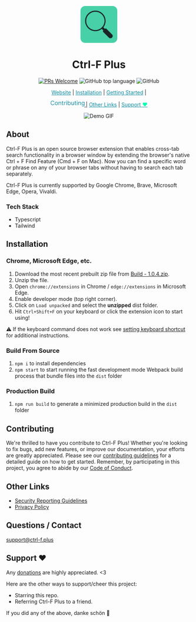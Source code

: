 <div align="center">
  <a href="https://ctrl-f.plus" target="_blank" rel="noreferrer noopener"><img src="static/icons/FINAL ICON.png" width="100px" alt="Ctrl-F Plus' Logo" /></a>

  <h1>Ctrl-F Plus</h1>

<!-- # Ctrl-F Plus -->

[![PRs Welcome](https://img.shields.io/badge/PRs-welcome-%2348D0A8?style=for-the-badge)](https://makeapullrequest.com)
![GitHub top language](https://img.shields.io/github/languages/top/ctrl-f-plus/ctrl-f-plus-chrome-extension?color=%2348D0A8&style=for-the-badge)
![GitHub](https://img.shields.io/github/license/ctrl-f-plus/ctrl-f-plus-chrome-extension?color=%2348D0A8&style=for-the-badge)

</div>

<div align="center">

<a href="https://ctrl-f.plus/" style="color: #128da1;" target="_blank" rel="noreferrer noopener">Website</a> |
<a href="#installation" style="color: #128da1;">Installation</a> |
<a href="#getting-started" style="color: #128da1;">Getting Started</a> |
<!-- <a href="#contributing" style="color: #128da1;">Contributing</a> | -->
<a rel="noreferrer noopener" href="https://chrome.google.com/webstore/detail/dark-reader/eimadpbcbfnmbkopoojfekhnkhdbieeh/">
  <img alt="Chrome Web Store" src="./assets//Ctrl-F Plus - Assets/Contributing.png"/>
</a> |
<a href="#other-links" style="color: #128da1;">Other Links</a> |
<a href="#support" style="color: #128da1;">Support <span style="color: #05fdb4;">❤</span></a>



</div>

<!-- <div align="center">
  <p>Find words and phrases across **ALL** your open tabs! 🔍</p>
</div> -->

<p align="center">
  <img src="assets/ctrl-f-resized-gif.gif" alt="Demo GIF">
</p>

## About

Ctrl-F Plus is an open source browser extension that enables cross-tab search functionality in a browser window by extending the browser's native Ctrl + F Find Feature (Cmd + F on Mac). Now you can find a specific word or phrase on any of your browser tabs without having to search each tab separately.

Ctrl-F Plus is currently supported by Google Chrome, Brave, Microsoft Edge, Opera, Vivaldi.

### Tech Stack

- Typescript
- Tailwind

## Installation

  <!-- ℹ️ Don't forget to disable the extension installed from the Web Store while you're testing manually installed version. -->

### Chrome, Microsoft Edge, etc.

1. Download the most recent prebuilt zip file from [Build - 1.0.4.zip](/Build%20-%201.0.4.zip).
2. Unzip the file.
3. Open `chrome://extensions` in Chrome / `edge://extensions` in Microsoft Edge.
4. Enable developer mode (top right corner).
5. Click on `Load unpacked` and select the **unzipped** dist folder.
6. Hit `Ctrl+Shift+F` on your keyboard or click the extension icon to start using!

:warning: If the keyboard command does not work see [setting keyboard shortcut]() for additional instructions.

### Build From Source

1. `npm i` to install dependencies
2. `npm start` to start running the fast development mode Webpack build process that bundle files into the `dist` folder

### Production Build

1. `npm run build` to generate a minimized production build in the `dist` folder

## Contributing

We're thrilled to have you contribute to Ctrl-F Plus! Whether you're looking to fix bugs, add new features, or improve our documentation, your efforts are greatly appreciated. Please see our [contributing guidelines](CONTRIBUTING.md) for a detailed guide on how to get started. Remember, by participating in this project, you agree to abide by our [Code of Conduct](CODE_OF_CONDUCT.md).

## Other Links

- [Security Reporting Guidelines](SECURITY.md) <!--To report a security issue, please follow our -->
- [Privacy Policy](Privacy.md)

## Questions / Contact

[support@ctrl-f.plus](support@ctrl-f.plus)

## Support ❤

Any [donations](https://opencollective.com/ctrl-f-plus-chrome-extension) are highly appreciated. <3

Here are the other ways to support/cheer this project:

- Starring this repo.
  <!-- - Joining us on [Discord](https://discord.com/invite/CtuYV47nuJ). -->
  <!-- - Following @daniel31x13 on [Mastodon](https://mastodon.social/@daniel31x13), [Twitter](https://twitter.com/daniel31x13) and [GitHub](https://github.com/daniel31x13). -->
- Referring Ctrl-F Plus to a friend.

If you did any of the above, danke schön :pray:
